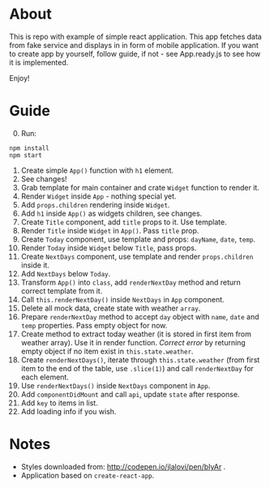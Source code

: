 # About

This is repo with example of simple react application. This app fetches data
from fake service and displays in in form of mobile application.
If you want to create app by yourself, follow guide, if not - see App.ready.js to
see how it is implemented.

Enjoy!

# Guide

0. Run:
```
npm install
npm start
```
1. Create simple `App()` function with `h1` element.
2. See changes!
3. Grab template for main container and crate `Widget` function to render it.
4. Render `Widget` inside `App` - nothing special yet. 
5. Add `props.children` rendering inside `Widget`.
6. Add `h1` inside `App()` as widgets children, see changes.
7. Create `Title` component, add `title` props to it. Use template.
8. Render `Title` inside `Widget` in `App()`. Pass `title` prop.
9. Create `Today` component, use template and props: `dayName`, `date`, `temp`.
10. Render `Today` inside `Widget` below `Title`, pass props.
11. Create `NextDays` component, use template and render `props.children`
inside it.
12. Add `NextDays` below `Today`.
13. Transform `App()` into `class`, add `renderNextDay` method and return
correct template from it.
14. Call `this.renderNextDay()` inside `NextDays` in `App` component.
15. Delete all mock data, create state with weather `array`.
16. Prepare `renderNextDay` method to accept `day` object with `name`, `date`
and `temp` properties. Pass empty object for now.
17. Create method to extract today weather (it is stored in first item from weather
array). Use it in render function. *Correct error* by returning empty object
if no item exist in `this.state.weather`.
18. Create `renderNextDays()`, iterate through `this.state.weather` (from
first item to the end of the table, use `.slice(1)`) and call 
`renderNextDay` for each element.
19. Use `renderNextDays()` inside `NextDays` component in `App`.
20. Add `componentDidMount` and call `api`, update `state` after response.
21. Add `key` to items in list.
22. Add loading info if you wish.

# Notes

* Styles downloaded from: http://codepen.io/jlalovi/pen/bIyAr .
* Application based on `create-react-app`.
